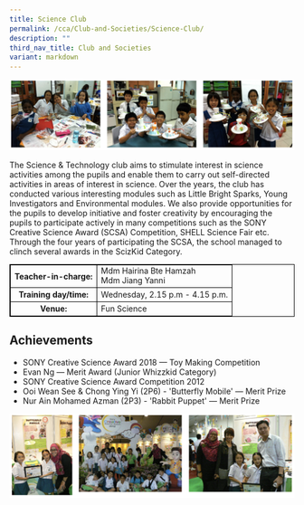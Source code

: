 ```yaml
---
title: Science Club
permalink: /cca/Club-and-Societies/Science-Club/
description: ""
third_nav_title: Club and Societies
variant: markdown
---
```

<style>
table {
  border-collapse: collapse;
  border: 1px solid black;
} 

th,td {
  border: 1px solid black;
}
table.c {
  table-layout: auto;
  width: 100%;  
}
	</style>
![](/images/scienceclub.png)

The Science &amp; Technology club aims to stimulate interest in science activities among the pupils and enable them to carry out self-directed activities in areas of interest in science. Over the years, the club has conducted various interesting modules such as Little Bright Sparks, Young Investigators and Environmental modules. We also provide opportunities for the pupils to develop initiative and foster creativity by encouraging the pupils to participate actively in many competitions such as the SONY Creative Science Award (SCSA) Competition, SHELL Science Fair etc. Through the four years of participating the SCSA, the school managed to clinch several awards in the ScizKid Category.
<br>
<table class="c">
  <tbody><tr>
    <th>Teacher-in-charge:</th>
    <td>Mdm Hairina Bte Hamzah  <br>Mdm Jiang Yanni</td>
  </tr>
  <tr>
    <th>Training day/time:
    </th><td>Wednesday, 2.15 p.m - 4.15 p.m.
  </td></tr>
  <tr>
    <th>Venue:</th>
    <td>Fun Science</td>
  </tr>
</tbody></table>


Achievements
------------

*   SONY Creative Science Award 2018 — Toy Making Competition
*   Evan Ng — Merit Award (Junior Whizzkid Category)
*   SONY Creative Science Award Competition 2012
*   Ooi Wean See &amp; Chong Ying Yi (2P6) - 'Butterfly Mobile' — Merit Prize
*   Nur Ain Mohamed Azman (2P3) - 'Rabbit Puppet' — Merit Prize

![](/images/scienceclub3.png)
